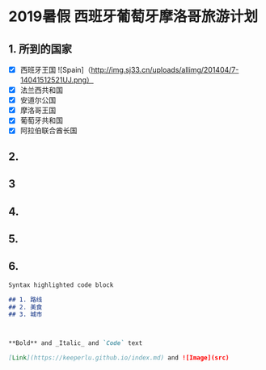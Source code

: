 # 2019暑假 西班牙葡萄牙摩洛哥旅游计划

## 1. 所到的国家
- [x] 西班牙王国 
![Spain]（http://img.sj33.cn/uploads/allimg/201404/7-14041512521UJ.png）
- [x] 法兰西共和国
- [x] 安道尔公国
- [x] 摩洛哥王国
- [x] 葡萄牙共和国
- [x] 阿拉伯联合酋长国

## 2. 
## 3
## 4.
## 5.
## 6.


```markdown
Syntax highlighted code block

## 1. 路线
## 2. 美食
## 3. 城市



**Bold** and _Italic_ and `Code` text

[Link](https://keeperlu.github.io/index.md) and ![Image](src)
```
